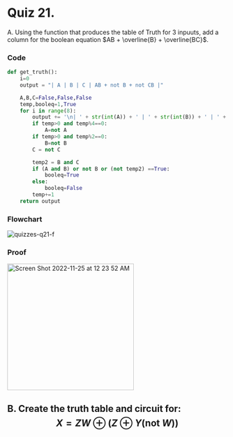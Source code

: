 # Quiz 21. 

A. Using the function that produces the table of Truth for 3 inpuuts, add a column for the boolean equation $AB + \overline{B} + \overline{BC}$.

### Code
```.py
def get_truth():
    i=0
    output = "| A | B | C | AB + not B + not CB |"

    A,B,C=False,False,False
    temp,booleq=1,True
    for i in range(8):
        output += '\n| ' + str(int(A)) + ' | ' + str(int(B)) + ' | ' + str(int(C)) + ' |' + '          ' + str(int(booleq)) + '          |'
        if temp>0 and temp%4==0:
            A=not A
        if temp>0 and temp%2==0:
            B=not B
        C = not C

        temp2 = B and C
        if (A and B) or not B or (not temp2) ==True:
            booleq=True
        else:
            booleq=False
        temp+=1
    return output
```

### Flowchart
![quizzes-q21-f](https://user-images.githubusercontent.com/113817801/203822520-7a8b0b79-c966-4a6f-8d03-694c61233af0.jpg)


### Proof
<img width="290" alt="Screen Shot 2022-11-25 at 12 23 52 AM" src="https://user-images.githubusercontent.com/113817801/203819295-788cc307-ecb7-4dc5-86a8-873645644098.png">


## B. Create the truth table and circuit for: $$X=ZW \oplus (Z \oplus Y(\text{not } W))$$
